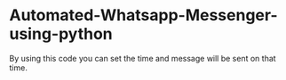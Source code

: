 # Automated-Whatsapp-Messenger-using-python
By using this code you can set the time and message will be sent on that time.
